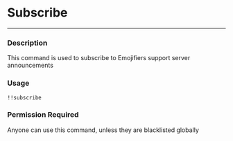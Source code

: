 # Subscribe
---
### Description
This command is used to subscribe to Emojifiers support server announcements 
### Usage
```
!!subscribe
```
### Permission Required
Anyone can use this command, unless they are blacklisted globally

